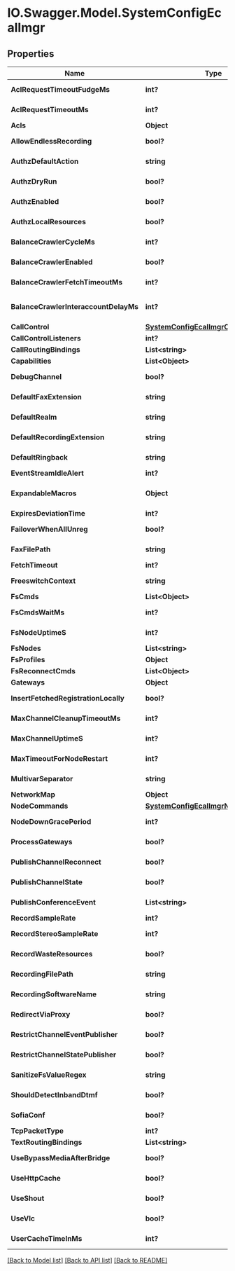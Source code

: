 # IO.Swagger.Model.SystemConfigEcallmgr
## Properties

Name | Type | Description | Notes
------------ | ------------- | ------------- | -------------
**AclRequestTimeoutFudgeMs** | **int?** | ecallmgr acl_request_timeout_fudge_ms | [optional] 
**AclRequestTimeoutMs** | **int?** | ecallmgr acl_request_timeout_ms | [optional] 
**Acls** | **Object** | ecallmgr acls | [optional] 
**AllowEndlessRecording** | **bool?** | ecallmgr allow_endless_recording | [optional] [default to false]
**AuthzDefaultAction** | **string** | ecallmgr authz default action | [optional] [default to "deny"]
**AuthzDryRun** | **bool?** | ecallmgr authz dry run | [optional] [default to false]
**AuthzEnabled** | **bool?** | ecallmgr authz enabled | [optional] [default to false]
**AuthzLocalResources** | **bool?** | ecallmgr authz local resources | [optional] [default to false]
**BalanceCrawlerCycleMs** | **int?** | ecallmgr balance crawler cycle in milliseconds | [optional] 
**BalanceCrawlerEnabled** | **bool?** | ecallmgr balance crawler enabled | [optional] [default to false]
**BalanceCrawlerFetchTimeoutMs** | **int?** | ecallmgr balance crawler fetch timeout in milliseconds | [optional] 
**BalanceCrawlerInteraccountDelayMs** | **int?** | ecallmgr balance crawler interaccount delay in milliseconds | [optional] 
**CallControl** | [**SystemConfigEcallmgrCallControl**](SystemConfigEcallmgrCallControl.md) |  | [optional] 
**CallControlListeners** | **int?** | ecallmgr call_control_listeners | [optional] 
**CallRoutingBindings** | **List&lt;string&gt;** | ecallmgr call routing bindings | [optional] 
**Capabilities** | **List&lt;Object&gt;** | ecallmgr capabilities | [optional] 
**DebugChannel** | **bool?** | ecallmgr debug channel | [optional] [default to false]
**DefaultFaxExtension** | **string** | ecallmgr default fax extension | [optional] [default to ".tiff"]
**DefaultRealm** | **string** | ecallmgr default realm | [optional] [default to "nodomain.com"]
**DefaultRecordingExtension** | **string** | ecallmgr default recording extension | [optional] [default to ".mp3"]
**DefaultRingback** | **string** | ecallmgr default ringback | [optional] [default to "%(2000,4000,440,480)"]
**EventStreamIdleAlert** | **int?** | ecallmgr event stream idle alert | [optional] 
**ExpandableMacros** | **Object** | macros that will be expanded at call-time, for use in custom SIP headers | [optional] 
**ExpiresDeviationTime** | **int?** | ecallmgr expires deviation time | [optional] 
**FailoverWhenAllUnreg** | **bool?** | failover only when all devices are offline | [optional] [default to false]
**FaxFilePath** | **string** | ecallmgr fax file path | [optional] [default to "/tmp/"]
**FetchTimeout** | **int?** | ecallmgr fetch timeout | [optional] 
**FreeswitchContext** | **string** | ecallmgr freeswitch context | [optional] [default to "context_2"]
**FsCmds** | **List&lt;Object&gt;** | ecallmgr fs cmds | [optional] 
**FsCmdsWaitMs** | **int?** | ecallmgr fs cmds wait in milliseconds | [optional] 
**FsNodeUptimeS** | **int?** | ecallmgr fs node uptime in seconds | [optional] 
**FsNodes** | **List&lt;string&gt;** | ecallmgr fs nodes | [optional] 
**FsProfiles** | **Object** | ecallmgr fs profiles | [optional] 
**FsReconnectCmds** | **List&lt;Object&gt;** | ecallmgr fs reconnect cmds | [optional] 
**Gateways** | **Object** | ecallmgr gateways | [optional] 
**InsertFetchedRegistrationLocally** | **bool?** | ecallmgr insert fetched registration locally | [optional] [default to false]
**MaxChannelCleanupTimeoutMs** | **int?** | ecallmgr maximum channel cleanup timeout in milliseconds | [optional] 
**MaxChannelUptimeS** | **int?** | ecallmgr maximum channel uptime in seconds | [optional] 
**MaxTimeoutForNodeRestart** | **int?** | ecallmgr maximum timeout for node restart | [optional] 
**MultivarSeparator** | **string** | ecallmgr multivar_separator | [optional] [default to "~"]
**NetworkMap** | **Object** | ecallmgr network map | [optional] 
**NodeCommands** | [**SystemConfigEcallmgrNodeCommands**](SystemConfigEcallmgrNodeCommands.md) |  | [optional] 
**NodeDownGracePeriod** | **int?** | ecallmgr node down grace period | [optional] 
**ProcessGateways** | **bool?** | ecallmgr process gateways | [optional] [default to false]
**PublishChannelReconnect** | **bool?** | ecallmgr publish channel reconnect | [optional] [default to false]
**PublishChannelState** | **bool?** | ecallmgr publish channel state | [optional] [default to true]
**PublishConferenceEvent** | **List&lt;string&gt;** | ecallmgr publish conference event | [optional] 
**RecordSampleRate** | **int?** | ecallmgr record sample rate | [optional] 
**RecordStereoSampleRate** | **int?** | ecallmgr record stereo sample rate | [optional] 
**RecordWasteResources** | **bool?** | ecallmgr record waste resources | [optional] [default to false]
**RecordingFilePath** | **string** | ecallmgr recording file path | [optional] [default to "/tmp/"]
**RecordingSoftwareName** | **string** | ecallmgr recording software name | [optional] [default to "2600Hz, Inc.'s Kazoo"]
**RedirectViaProxy** | **bool?** | ecallmgr redirect via proxy | [optional] [default to true]
**RestrictChannelEventPublisher** | **bool?** | ecallmgr restrict_channel_event_publisher | [optional] [default to true]
**RestrictChannelStatePublisher** | **bool?** | ecallmgr restrict channel state publisher | [optional] [default to false]
**SanitizeFsValueRegex** | **string** | ecallmgr sanitize_fs_value_regex | [optional] [default to "[^0-9\w\s-]"]
**ShouldDetectInbandDtmf** | **bool?** | ecallmgr should detect inband dtmf | [optional] [default to false]
**SofiaConf** | **bool?** | ecallmgr sofia conf | [optional] [default to false]
**TcpPacketType** | **int?** | ecallmgr tcp packet type | [optional] 
**TextRoutingBindings** | **List&lt;string&gt;** | ecallmgr text routing bindings | [optional] 
**UseBypassMediaAfterBridge** | **bool?** | ecallmgr use bypass media after bridge | [optional] [default to false]
**UseHttpCache** | **bool?** | ecallmgr use http cache | [optional] [default to true]
**UseShout** | **bool?** | ecallmgr use shout | [optional] [default to false]
**UseVlc** | **bool?** | ecallmgr use vlc | [optional] [default to false]
**UserCacheTimeInMs** | **int?** | ecallmgr user cache time in in milliseconds | [optional] 

[[Back to Model list]](../README.md#documentation-for-models) [[Back to API list]](../README.md#documentation-for-api-endpoints) [[Back to README]](../README.md)

